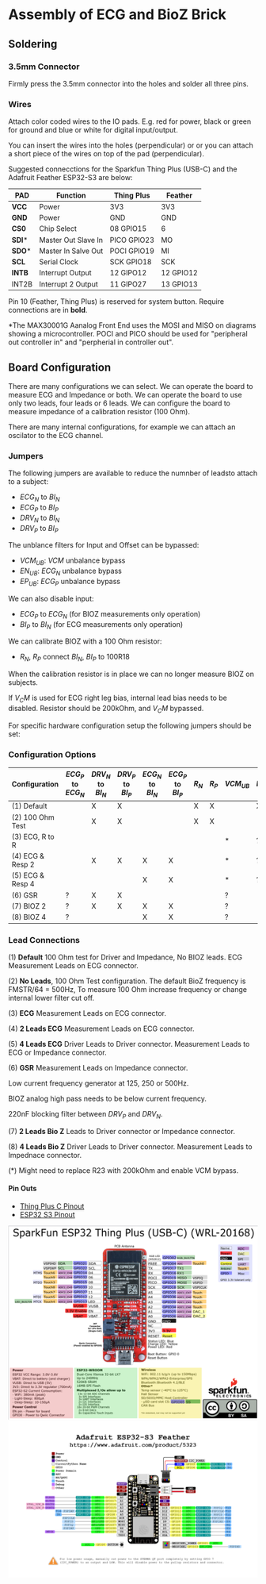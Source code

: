 # Assembly of ECG and BioZ Brick

## Soldering

### 3.5mm Connector
Firmly press the 3.5mm connector into the holes and solder all three pins.

### Wires
Attach color coded wires to the IO pads. E.g. red for power, black or green for ground and blue or white for digital input/output.

You can insert the wires into the holes (perpendicular) or or you can attach a short piece of the wires on top of the pad (perpendicular).

Suggested connecctions for the Sparkfun Thing Plus (USB-C) and the Adafruit Feather ESP32-S3 are below:

PAD       | Function                  | Thing Plus  | Feather
---       |---                        |---          |---
**VCC**   | Power                     | 3V3         | 3V3 
**GND**   | Power                     | GND         | GND
**CS0**   | Chip Select               | 08   GPIO15 | 6
**SDI***  | Master Out Slave In       | PICO GPIO23 | MO
**SDO***  | Master In Salve Out       | POCI GPIO19 | MI
**SCL**   | Serial Clock              | SCK  GPIO18 | SCK
**INTB**  | Interrupt Output          | 12   GIPO12 | 12 GPIO12
INT2B     | Interrupt 2 Output        | 11   GIPO27 | 13 GPIO13

Pin 10 (Feather, Thing Plus)  is reserved for system button.
Require connections are in **bold**.

*The MAX30001G Aanalog Front End uses the MOSI and MISO on diagrams showing a microcontroller. POCI and PICO should be used for "peripheral out controller in" and "perpherial in controller out".

## Board Configuration

There are many configurations we can select. We can operate the board to measure ECG and Impedance or both. We can operate the board to use only two leads, four leads or 6 leads. We can configure the board to measure impedance of a calibration resistor (100 Ohm).

There are many internal configurations, for example we can attach an oscilator to the ECG channel. 

### Jumpers

The following jumpers are available to reduce the numnber of leadsto attach to a subject:

- $ECG_N$ to $BI_N$
- $ECG_P$ to $BI_P$
- $DRV_N$ to $BI_N$
- $DRV_P$ to $BI_P$

The unblance filters for Input and Offset can be bypassed:

- $VCM_{UB}$: $VCM$ unbalance bypass
- $EN_{UB}$: $ECG_N$ unbalance bypass
- $EP_{UB}$: $ECG_P$ unbalance bypass

We can also disable input:

- $ECG_P$ to $ECG_N$ (for BIOZ measurements only operation)
- $BI_P$ to $BI_N$ (for ECG measurements only operation)

We can calibrate BIOZ with a 100 Ohm resistor:

- $R_N$, $R_P$ connect $BI_N$, $BI_P$ to 100R18

When the calibration resistor is in place we can no longer measure BIOZ on subjects.

If $V_CM$ is used for ECG right leg bias, internal lead bias needs to be disabled. Resistor should be 200kOhm, and $V_CM$ bypassed.

For specific hardware configuration setup the following jumpers should be set:

### Configuration Options
Configuration       | $ECG_P$ to $ECG_N$ | $DRV_N$ to $BI_N$ | $DRV_P$ to $BI_P$ | $ECG_N$ to $BI_N$ | $ECG_P$ to $BI_P$ | $R_N$ | $R_P$ | $VCM_{UB}$ | $EN _{UB}$ | $EP_{UB}$ |
------------------|--------------------|-------------------|-------------------|-------------------|-------------------|-------|-------|------------|------------|-----------|
(1) Default       |                    | X                 | X                 |                   |                   | X     | X     |            | X          | X         | 
(2) 100 Ohm Test  |                    | X                 | X                 |                   |                   | X     | X     |            |            |           | 
(3) ECG, R to R   |                    |                   |                   |                   |                   |       |       | *          | ?          | ?         | 
(4) ECG & Resp 2  |                    | X                 | X                 | X                 | X                 |       |       | *          | ?          | ?         | 
(5) ECG & Resp 4  |                    |                   |                   | X                 | X                 |       |       | *          | ?          | ?         | 
(6) GSR           | ?                  | X                 | X                 |                   |                   |       |       | ?          |            |           | 
(7) BIOZ 2        | ?                  | X                 | X                 | X                 | X                 |       |       | ?          |            |           | 
(8) BIOZ 4        | ?                  |                   |                   | X                 | X                 |       |       | ?          |            |           | 

### Lead Connections

(1) **Default**
100 Ohm test for Driver and Impedance, No BIOZ leads.
ECG Measurement Leads on ECG connector.

(2) **No Leads**, 100 Ohm Test configuration. 
The default BioZ frequency is FMSTR/64 = 500Hz, To measure 100 Ohm increase frequency or change internal lower filter cut off.

(3) **ECG** Measurement Leads on ECG connector.

(4) **2 Leads ECG**
Measurement Leads on ECG connector.

(5) **4 Leads ECG**
Driver Leads to Driver connector.
Measurement Leads to ECG or Impedance connector.

(6) **GSR**
Measurement Leads on Impedance connector.

Low current frequency generator at 125, 250 or 500Hz.

BIOZ analog high pass needs to be below current frequency. 

220nF blocking filter between $DRV_P$ and $DRV_N$.

(7) **2 Leads Bio Z**
Leads to Driver connector or Impedance connector.

(8) **4 Leads Bio Z**
Driver Leads to Driver connector.
Measurement Leads to Impednace connector.

(*) Might need to replace R23 with 200kOhm and enable VCM bypass.

#### Pin Outs
- [Thing Plus C Pinout](https://cdn.sparkfun.com/assets/3/9/5/f/e/SparkFun_Thing_Plus_ESP32_WROOM_C_graphical_datasheet2.pdf)
- [ESP32 S3 Pinout](https://learn.adafruit.com/assets/110811)

![Thing Plus C Pinout](..\assets\ThingPlusC_PinOut.png)
![Adafruit Feather ESP32 S3](../assets/adafruit_products_Adafruit_Feather_ESP32-S3_Pinout.png)